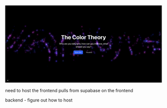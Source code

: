 ![landing](assets/landing.png)

need to host the frontend
pulls from supabase on the frontend

backend - figure out how to host
